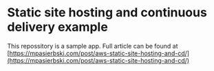 # Static site hosting and continuous delivery example

This repossitory is a sample app. Full article can be found at [https://mpasierbski.com/post/aws-static-site-hosting-and-cd/](https://mpasierbski.com/post/aws-static-site-hosting-and-cd/)
